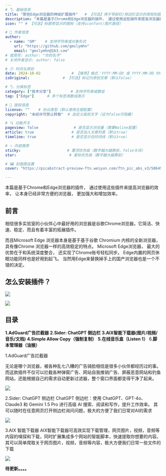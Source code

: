 ```yaml
---
# 🏷️ 基础信息
title: "那些Edge浏览器的神级扩展插件"   # 【可选】用于导航栏/侧边栏显示的简短标题
description: "本篇是基于Chrome和Edge浏览器的插件， 通过使用这些插件来提高浏览器的效率， 让本身已经非常方便的浏览器， 更加强大和增加效率。" # 【SEO优化】用于搜索引擎显示的描述
icon: "" # 【可选】标题旁显示的图标（支持iconfont/图片路径）

# 👤 作者信息
author: 
  - name: "GM"    # 支持字符串或对象形式
    url: "https://github.com/gmslymhn" 
    email: "gmslymhn@163.com"
# 或简写: author: "你的名字" 
# 关闭作者显示: author: false

# 🕒 时间与原创
date: 2024-10-02              # 【推荐】格式：YYYY-MM-DD 或 YYYY-MM-DD hh:mm:ss
isOriginal:               # 【可选】标记为原创文章（默认false）

# 🏷️ 分类标签
category: ["技术分享"]         # 支持字符串或数组
tag: ["Edge"]      # 多个标签用数组表示

# 📜 版权信息
license: ""    # 协议类型（默认使用主题配置）
copyright: "未经许可禁止转载"  # 自定义版权文字（设为false可隐藏）

# 🔍 功能开关
pageview: false                # 是否显示浏览量（需要Waline配置）
article: true                 # 是否加入文章列表（默认true）
timeline: true                # 是否显示在时间线（默认true）

# ⭐ 内容推荐
sticky:                     # 置顶优先级（数字越大越靠前，false关闭）
star:                        # 星标优先级（数字越大越靠前）

# 🖼️ 封面图设置
cover: "https://picabstract-preview-ftn.weiyun.com/ftn_pic_abs_v3/58649d294d89bc567dbfb0a26e2f18370ac91d585a0550501dbc212634188eb2f20132bf193e7d4f9c66280c9c2c4974?pictype=scale&from=30013&version=3.3.3.3&fname=2024-10-25MzEUR.png&size=1000"  # 文章卡片封面图（建议尺寸：1200×600）

---
```

本篇是基于Chrome和Edge浏览器的插件， 通过使用这些插件来提高浏览器的效率， 让本身已经非常方便的浏览器， 更加强大和增加效率。
<!-- more -->
## 前言
相信很多实验室的小伙伴心中最好用的浏览器是谷歌Chrome浏览器，它简洁、快速、稳定、而且有着丰富的拓展插件。 

而且Microsoft Edge 浏览器本身是基于基于谷歌 Chromium 内核的全新浏览器，具有像Chrome 浏览器一样的高效稳定的特点。 Microsoft Edge浏览器， 最大的优势在于和系统深度整合， 还实现了Chrome账号轻松同步。 Edge内置的网页休眠功能同样也是好用到起飞。 当然用Edge来替换掉手上的国产浏览器也是一个不错的决定。 
## 怎么安装插件？ 

![](https://picabstract-preview-ftn.weiyun.com/ftn_pic_abs_v3/53269db57660a1ed255113d806263f4b9f4e05a92b107aa327ed76be07d3e52780edfc1282fbbf48b87d60211fa2ec00?pictype=scale&from=30013&version=3.3.3.3&fname=2024-10-25aH6Hh.png&size=1000)

![](https://picabstract-preview-ftn.weiyun.com/ftn_pic_abs_v3/f57ea4d80a9caf89246beacbae0f8a12f5555108a8412cfa0f1d36b72375edb1ae904d2a98ad194462780d208c347887?pictype=scale&from=30013&version=3.3.3.3&fname=2024-10-25LTBgi.png&size=1000)

## 目录
**1.AdGuard广告拦截器**
**2.Sider: ChatGPT 侧边栏**
**3.AIX智能下载器(图片/视频/音乐/文档)**
**4.Simple Allow Copy（强制复制）**
**5.在线音乐盒（Listen 1）**
6.**脚本管理器（油猴）**

1.AdGuard广告拦截器

无论是哪个浏览器，被各种乱七八糟的广告骑脸相信是很多小伙伴都经历过的事。而这款插件不仅可以拦截各种弹窗广告、网站自我推销广告、屏蔽恶意网站和钓鱼网站，还能根据自己的需求自动更新过滤器，整个窗口界面都变得干净了起来。

![](https://picabstract-preview-ftn.weiyun.com/ftn_pic_abs_v3/a9021180ec0cb8127232880e10319138d2d481c51372c9b18c5a1d4b681705483cf73a4f269a78019426cd81a9b91921?pictype=scale&from=30013&version=3.3.3.3&fname=2024-10-25QrBHc.png&size=1000)

2.Sider: ChatGPT 侧边栏
ChatGPT 侧边栏：使用 ChatGPT、GPT-4o、Claude3 和 Gemini 1.5 Pro 进行高级 AI 搜索、阅读和写作，提升工作效率。
其可以随时在任意网页打开侧边栏询问问题，极大的方便了我们日常对AI的需求

![](https://picabstract-preview-ftn.weiyun.com/ftn_pic_abs_v3/dbc1939e5155b78339fb5c3cf9e7e6f00096132e273108a12e42b1f6bd46a21d39f7207f0cce39dddf77251144a9a80a?pictype=scale&from=30013&version=3.3.3.3&fname=2024-10-25oNWAK.png&size=1000)

3.AIX 智能下载器
AIX智能下载器可高效实现下载管理，网页图片，视频，音频等内容的嗅探和下载，同时扩展集成多个网站的智能脚本，快速提取你想要的内容。
其可以简单爬取关于网页图片，视频，音频等内容，极大方便我们日常一些文件的下载

![](https://picabstract-preview-ftn.weiyun.com/ftn_pic_abs_v3/9e690b66e555d1b1de1ea3bfb1d949d5eee8a23877cfe1c9cdb4fc55d52a26aae36015f05d803ec1827b4717e31b0808?pictype=scale&from=30013&version=3.3.3.3&fname=2024-10-255szEJ.png&size=1000)

**待更新。。。。**